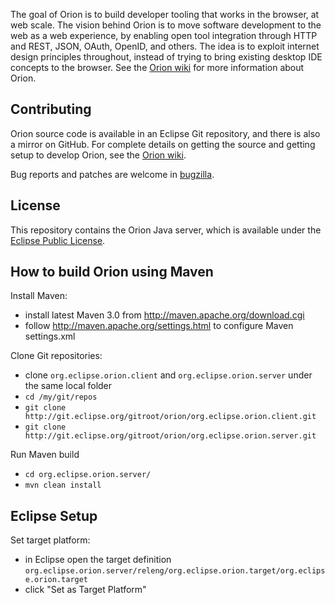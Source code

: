 The goal of Orion is to build developer tooling that works in the browser, at web scale.
The vision behind Orion is to move software development to the web as a web experience, by
enabling open tool integration through HTTP and REST, JSON, OAuth, OpenID, and others.
The idea is to exploit internet design principles throughout, instead of trying to bring
existing desktop IDE concepts to the browser. See the [Orion wiki](http://wiki.eclipse.org/Orion) for more
information about Orion.

Contributing
------------

Orion source code is available in an Eclipse Git repository, and there is also a mirror
on GitHub. For complete details on getting the source and getting setup to develop Orion,
see the [Orion wiki](http://wiki.eclipse.org/Orion/Getting_the_source).

Bug reports and patches are welcome in [bugzilla](https://bugs.eclipse.org/bugs/enter_bug.cgi?product=Orion).

License
-------

This repository contains the Orion Java server, which is available under the [Eclipse Public License](http://www.eclipse.org/legal/epl-v10.html).

How to build Orion using Maven
------------------------------

Install Maven:
- install latest Maven 3.0 from http://maven.apache.org/download.cgi
- follow http://maven.apache.org/settings.html to configure Maven settings.xml

Clone Git repositories:
- clone `org.eclipse.orion.client` and `org.eclipse.orion.server` under the same local folder
-  `cd /my/git/repos`
-  `git clone http://git.eclipse.org/gitroot/orion/org.eclipse.orion.client.git`
-  `git clone http://git.eclipse.org/gitroot/orion/org.eclipse.orion.server.git`
  
Run Maven build
- `cd org.eclipse.orion.server/`
- `mvn clean install`


Eclipse Setup
-------------

Set target platform:
- in Eclipse open the target definition `org.eclipse.orion.server/releng/org.eclipse.orion.target/org.eclipse.orion.target`
- click "Set as Target Platform"

